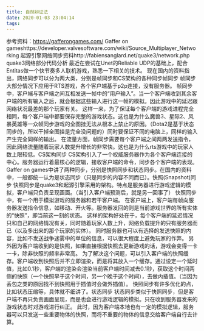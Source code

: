 ```yaml
---
title: 自然辩证法
date: 2020-01-03 23:04:14
tags:
---
```

参考资料：https://gafferongames.com/ Gaffer on gameshttps://developer.valvesoftware.com/wiki/Source_Multiplayer_Networking 起源引擎网络同步资料http://fabiensanglard.net/quake3/network.php quake3网络部分代码分析
最近在尝试在Unet的Reliable UDP的基础上，配合Entitas做一个快节奏多人联机游戏，熟悉一下相关的技术。
现在国内的资料指出，网络同步可以分为两大类，分别是帧同步和CS架构的各种同步帧同步
帧同步大部分情况下应用于RTS游戏，各个客户端基于p2p连接，没有服务器。
帧同步中，客户端与客户端之间互相发送一帧中的“用户输入”。当一个客户端收到其余客户端的所有输入之后，就会根据这些输入进行这一帧的模拟。因此游戏中的延迟跟网络状况最差的那个玩家有关。
这样一来，为了保证每个客户端的游戏进程完全相同，每个客户端中都要保存完整的游戏状态。这也是为什么魔兽3、星际2、风暴英雄等一众帧同步游戏的全图挂无法从根本上禁止的原因。（Dota2是基于状态同步的，所以干掉全图挂是完全没问题的）同时要保证不同的电脑上，同样的输入产生完全同样的输出。
在流量方面，帧同步需要每个客户端之间两两发送指令，因此网络流量随着玩家人数提升增长的非常快。这也是为什么rts游戏中的玩家人数上限较低。CS架构同步
CS架构引入了一个权威服务器作为各个客户端连接的中心。服务器运行着最核心的逻辑，接收客户端的命令，同步各个客户端的表现。
Gaffer on games中讲了两种同步，分别是快照同步和状态同步。在国内的资料中，一般都统一认为是状态同步（只是同步的内容不同而已）。快照(Snapshot)同步
快照同步是quake3和起源引擎采用的架构。特点是服务器进行游戏逻辑的模拟，客户端只负责呈现画面。（当引入客户端预测后，就是另一回事了）
快照同步中，有一个用于模拟游戏的服务器和若干客户端。
在客户端上，客户端每帧向服务器发送指令信息，如移动、开火等。服务器发回的则是当前游戏世界的所有实体的“快照”，即当前这一刻的状态。
这样的架构好处在于，每个客户端的延迟情况只和自己的网络情况有关，同时随着玩家人数上升，网络负载提升的只有服务器而已（以及多出来的那个玩家的实体）。
同时服务器也可以有选择的发送快照的内容，比如不发送战争迷雾中的单位的信息，可以很大程度上避免玩家的作弊。
另外因为客户端收到的是快照，如果直接根据快照去更新游戏的话，游戏会变得一卡一卡，除非快照的频率非常高。
为了解决这个问题，可以引入客户端的快照缓存。客户端收到快照后并不立即渲染，而是将其放入一个缓存。通过设定一个延时值，比如0.1秒，客户端的渲染会渲染当前客户端时间减去0.1秒，获取这个时间两侧的快照（一个快照早于这个时间，另一个晚于这个时间），去做内插值。（当因为丢包之类的原因找不到快照用于插值时会做外插值）。
快照同步有许多优化的点，比如状态压缩等，具体就不细讲了。状态同步
状态同步类似于快照同步，但是客户端不再只负责画面呈现，而是也会进行游戏逻辑的模拟。只在收到服务器发来的游戏状态时对游戏进行纠正。
此时，因为客户端本地也有一定的模拟逻辑，服务器可以只发送一些重要物体的快照，而将不重要的物体的信息交给客户端自行去计算。
